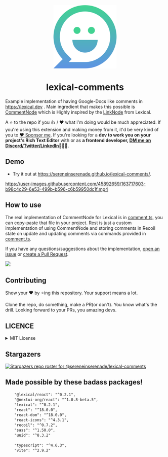 <p align="center">
  <img src="src/assets/logo-comments.svg" width="200"/>
</p>

<h1 align="center"> lexical-comments </h1>

Example implementation of having Google-Docs like comments in https://lexical.dev . Main ingredient that makes this possible is [CommentNode](https://github.com/sereneinserenade/lexical-comments/blob/main/src/lexical-nodes/comment.ts#L41) which is Highly inspired by the [LinkNode](https://github.com/facebook/lexical/blob/main/packages/lexical-link/src/index.js) from Lexical.

A ⭐️ to the repo if you 👍 / ❤️  what I'm doing would be much appreciated. If you're using this extension and making money from it, it'd be very kind of you to [:heart: Sponsor me](https://github.com/sponsors/laike9m). If you're looking for a **dev to work you on your project's Rich Text Editor** with or as **a frontend developer, [DM me on Discord/Twitter/LinkedIn](https://github.com/sereneinserenade)👨‍💻🤩**.

## Demo

- Try it out at https://sereneinserenade.github.io/lexical-comments/.

https://user-images.githubusercontent.com/45892659/163717603-b98c4c29-6e53-499b-b596-c6b59950dc1f.mp4

## How to use

The real implementation of CommentNode for Lexical is in [comment.ts](src/lexical-nodes/comment.ts), you can copy-paste that file in your project. Rest is just a custom implementation of using CommentNode and storing comments in Recoil state on update and updating comments via commands provided in [comment.ts](src/lexical-nodes/comment.ts). 

If you have any questions/suggestions about the implementation, [open an issue](https://github.com/sereneinserenade/lexical-comments/issues) or [create a Pull Request](https://github.com/sereneinserenade/lexical-comments/pulls).

<img src="https://user-images.githubusercontent.com/45892659/163718058-5de37a96-84ff-4562-9551-769655b62eaf.gif" width="200" />

## Contributing

Show your ❤️ by ⭐️ing this repository. Your support means a lot.

Clone the repo, do something, make a PR(or don't). You know what's the drill. Looking forward to your PRs, you amazing devs.

## LICENCE

<details>
  <summary> MIT License </summary>

```
MIT License

Copyright (c) 2022 Jeet Mandaliya (github: sereneinserenade)

Permission is hereby granted, free of charge, to any person obtaining a copy
of this software and associated documentation files (the "Software"), to deal
in the Software without restriction, including without limitation the rights
to use, copy, modify, merge, publish, distribute, sublicense, and/or sell
copies of the Software, and to permit persons to whom the Software is
furnished to do so, subject to the following conditions:

The above copyright notice and this permission notice shall be included in all
copies or substantial portions of the Software.

THE SOFTWARE IS PROVIDED "AS IS", WITHOUT WARRANTY OF ANY KIND, EXPRESS OR
IMPLIED, INCLUDING BUT NOT LIMITED TO THE WARRANTIES OF MERCHANTABILITY,
FITNESS FOR A PARTICULAR PURPOSE AND NONINFRINGEMENT. IN NO EVENT SHALL THE
AUTHORS OR COPYRIGHT HOLDERS BE LIABLE FOR ANY CLAIM, DAMAGES OR OTHER
LIABILITY, WHETHER IN AN ACTION OF CONTRACT, TORT OR OTHERWISE, ARISING FROM,
OUT OF OR IN CONNECTION WITH THE SOFTWARE OR THE USE OR OTHER DEALINGS IN THE
SOFTWARE.
```
</details>

## Stargazers

[![Stargazers repo roster for @sereneinserenade/lexical-comments](https://reporoster.com/stars/dark/sereneinserenade/lexical-comments)](https://github.com/sereneinserenade/lexical-comments/stargazers)

## Made possible by these badass packages!

```
    "@lexical/react": "^0.2.1",
    "@nextui-org/react": "^1.0.8-beta.5",
    "lexical": "^0.2.1",
    "react": "^18.0.0",
    "react-dom": "^18.0.0",
    "react-icons": "^4.3.1",
    "recoil": "^0.7.2",
    "sass": "^1.50.0",
    "uuid": "^8.3.2"

    "typescript": "^4.6.3",
    "vite": "^2.9.2"
```


